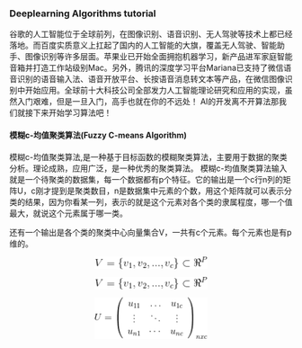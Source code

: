 ### Deeplearning Algorithms tutorial
谷歌的人工智能位于全球前列，在图像识别、语音识别、无人驾驶等技术上都已经落地。而百度实质意义上扛起了国内的人工智能的大旗，覆盖无人驾驶、智能助手、图像识别等许多层面。苹果业已开始全面拥抱机器学习，新产品进军家庭智能音箱并打造工作站级别Mac。另外，腾讯的深度学习平台Mariana已支持了微信语音识别的语音输入法、语音开放平台、长按语音消息转文本等产品，在微信图像识别中开始应用。全球前十大科技公司全部发力人工智能理论研究和应用的实现，虽然入门艰难，但是一旦入门，高手也就在你的不远处！
AI的开发离不开算法那我们就接下来开始学习算法吧！

#### 模糊c-均值聚类算法(Fuzzy C-means Algorithm)
模糊c-均值聚类算法,是一种基于目标函数的模糊聚类算法，主要用于数据的聚类分析。理论成熟，应用广泛，是一种优秀的聚类算法。
模糊c-均值聚类算法输入就是一个待聚类的数据集，每一个数据都有p个特征。它的输出是一个c行n列的矩阵U，c刚才提到是聚类数目，n是数据集中元素的个数，用这个矩阵就可以表示分类的结果，因为你看某一列，表示的就是这个元素对各个类的隶属程度，哪一个值最大，就说这个元素属于哪一类。

还有一个输出是各个类的聚类中心向量集合V，一共有c个元素。每个元素也是有p维的。
<p align="center">
<img width="200" align="center" src="../../images/235.jpg" />
</p>

<p align="center">
<img width="200" align="center" src="../../images/236.jpg" />
</p>

<p align="center">
<img width="200" align="center" src="../../images/237.jpg" />
</p>